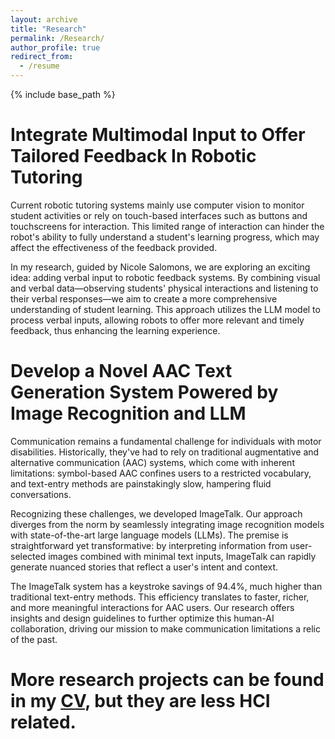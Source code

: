 ```yaml
---
layout: archive
title: "Research"
permalink: /Research/
author_profile: true
redirect_from:
  - /resume
---
```


{% include base_path %}

Integrate Multimodal Input to Offer Tailored Feedback In Robotic Tutoring
======
Current robotic tutoring systems mainly use computer vision to monitor student activities or rely on touch-based interfaces such as buttons and touchscreens for interaction. This limited range of interaction can hinder the robot's ability to fully understand a student's learning progress, which may affect the effectiveness of the feedback provided.

In my research, guided by Nicole Salomons, we are exploring an exciting idea: adding verbal input to robotic feedback systems. By combining visual and verbal data—observing students' physical interactions and listening to their verbal responses—we aim to create a more comprehensive understanding of student learning. This approach utilizes the LLM model to process verbal inputs, allowing robots to offer more relevant and timely feedback, thus enhancing the learning experience.

Develop a Novel AAC Text Generation System Powered by Image Recognition and LLM
======
Communication remains a fundamental challenge for individuals with motor disabilities. Historically, they've had to rely on traditional augmentative and alternative communication (AAC) systems, which come with inherent limitations: symbol-based AAC confines users to a restricted vocabulary, and text-entry methods are painstakingly slow, hampering fluid conversations.

Recognizing these challenges, we developed ImageTalk. Our approach diverges from the norm by seamlessly integrating image recognition models with state-of-the-art large language models (LLMs). The premise is straightforward yet transformative: by interpreting information from user-selected images combined with minimal text inputs, ImageTalk can rapidly generate nuanced stories that reflect a user's intent and context.

The ImageTalk system has a keystroke savings of 94.4%, much higher than traditional text-entry methods. This efficiency translates to faster, richer, and more meaningful interactions for AAC users. Our research offers insights and design guidelines to further optimize this human-AI collaboration, driving our mission to make communication limitations a relic of the past.



More research projects can be found in my [CV](../CV_P_Jiang.pdf), but they are less HCI related.
======
